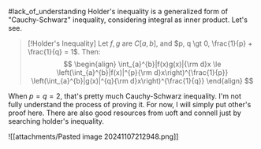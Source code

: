 #lack_of_understanding
Holder's inequality is a generalized form of "Cauchy-Schwarz" inequality, considering integral as inner product.
Let's see.
> [!Holder's Inequality]
> Let $f, g$ are $C[a, b]$, and $p, q \gt 0, \frac{1}{p} + \frac{1}{q} = 1$.
> Then:
> $$
> \begin{align}
> \int_{a}^{b}|f(x)g(x)|{\rm d}x \le \left(\int_{a}^{b}|f(x)|^{p}{\rm d}x\right)^{\frac{1}{p}} \left(\int_{a}^{b}|g(x)|^{q}{\rm d}x\right)^{\frac{1}{q}}
> \end{align}
   $$

When $p = q = 2$, that's pretty much Cauchy-Schwarz inequality.
I'm not fully understand the process of proving it.
For now, I will simply put other's proof here.
There are also good resources from uoft and connell just by searching holder's inequality.

![[attachments/Pasted image 20241107212948.png]]